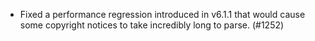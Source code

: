 - Fixed a performance regression introduced in v6.1.1 that would cause some
  copyright notices to take incredibly long to parse. (#1252)
